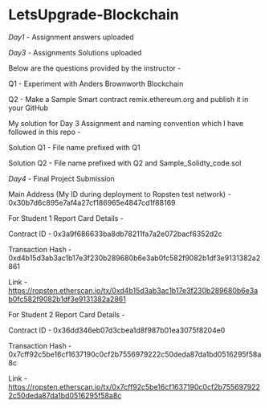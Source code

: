 # LetsUpgrade-Blockchain

_Day1_ - Assignment answers uploaded

_Day3_ - Assignments Solutions uploaded


Below are the questions provided by the instructor - 

Q1 - Experiment with Anders Brownworth Blockchain

Q2 - Make a Sample Smart contract remix.ethereum.org and publish it in your GitHub

My solution for Day 3 Assignment and naming convention which I have followed in this repo -


Solution Q1 - File name prefixed with Q1 

Solution Q2 - File name prefixed with Q2 and Sample_Solidty_code.sol


_Day4_ - Final Project Submission


Main Address (My ID during deployment to Ropsten test network) - 0x30b7d6c895e7af4a27cf186965e4847cd1f88169


For Student 1 Report Card Details -

Contract ID -    0x3a9f686633ba8db78211fa7a2e072bacf6352d2c

Transaction Hash -   0xd4b15d3ab3ac1b17e3f230b289680b6e3ab0fc582f9082b1df3e9131382a2861

Link -   https://ropsten.etherscan.io/tx/0xd4b15d3ab3ac1b17e3f230b289680b6e3ab0fc582f9082b1df3e9131382a2861


For Student 2 Report Card Details -

Contract ID -    0x36dd346eb07d3cbea1d8f987b01ea3075f8204e0

Transaction Hash -   0x7cff92c5be16cf1637190c0cf2b7556979222c50deda87da1bd0516295f58a8c

Link -   https://ropsten.etherscan.io/tx/0x7cff92c5be16cf1637190c0cf2b7556979222c50deda87da1bd0516295f58a8c

